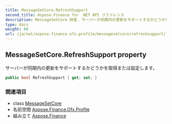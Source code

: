 ```yaml
---
title: MessageSetCore.RefreshSupport
second_title: Aspose.Finance for .NET API リファレンス
description: MessageSetCore 財産. サーバーが同期内の更新をサポートするかどうかを取得または設定します
type: docs
weight: 60
url: /ja/net/aspose.finance.ofx.profile/messagesetcore/refreshsupport/
---
```

## MessageSetCore.RefreshSupport property

サーバーが同期内の更新をサポートするかどうかを取得または設定します。

```csharp
public bool RefreshSupport { get; set; }
```

### 関連項目

* class [MessageSetCore](../)
* 名前空間 [Aspose.Finance.Ofx.Profile](../../messagesetcore/)
* 組み立て [Aspose.Finance](../../../)


